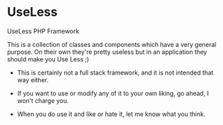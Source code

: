 UseLess
=======

UseLess PHP Framework

This is a collection of classes and components which have a very
general purpose. On their own they're pretty useless but in an application
they should make you Use Less ;)

- This is certainly not a full stack framework, and it is not intended that
way either. 

- If you want to use or modify any of it to your own liking, go ahead, I 
won't charge you.

- When you do use it and like or hate it, let me know what you think.
